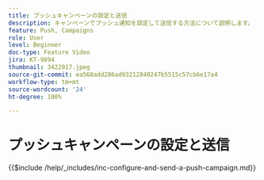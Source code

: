 ```yaml
---
title: プッシュキャンペーンの設定と送信
description: キャンペーンでプッシュ通知を設定して送信する方法について説明します。
feature: Push, Campaigns
role: User
level: Beginner
doc-type: Feature Video
jira: KT-9894
thumbnail: 3422017.jpeg
source-git-commit: ea568add286ad93212840247b5515c57cb6e17a4
workflow-type: tm+mt
source-wordcount: '24'
ht-degree: 100%

---
```


# プッシュキャンペーンの設定と送信

{{$include /help/_includes/inc-configure-and-send-a-push-campaign.md}}
